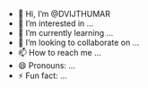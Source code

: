 - 👋 Hi, I’m @DVIJTHUMAR
- 👀 I’m interested in ...
- 🌱 I’m currently learning ...
- 💞️ I’m looking to collaborate on ...
- 📫 How to reach me ...
- 😄 Pronouns: ...
- ⚡ Fun fact: ...

<!---
DVIJTHUMAR/DVIJTHUMAR is a ✨ special ✨ repository because its `README.md` (this file) appears on your GitHub profile.
You can click the Preview link to take a look at your changes.
--->
